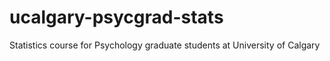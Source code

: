 # ucalgary-psycgrad-stats
Statistics course for Psychology graduate students at University of Calgary 
